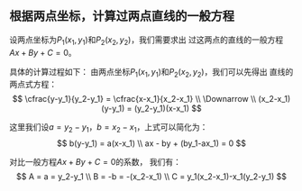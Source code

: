 ## 根据两点坐标，计算过两点直线的一般方程

设两点坐标为$P_1(x_1, y_1)$和$P_2(x_2, y_2)$，我们需要求出
过这两点的直线的一般方程$Ax+By+C=0$。

具体的计算过程如下：
由两点坐标$P_1(x_1, y_1)$和$P_2(x_2, y_2)$，我们可以先得出
直线的两点式方程：
$$
\cfrac{y-y_1}{y_2-y_1} = \cfrac{x-x_1}{x_2-x_1} \\
\Downarrow \\
(x_2-x_1)(y-y_1) = (y_2-y_1)(x-x_1)
$$

这里我们设$a=y_2-y_1$，$b=x_2-x_1$，上式可以简化为：
$$
b(y-y_1) = a(x-x_1) \\
ax - by + (by_1-ax_1) = 0
$$

对比一般方程$Ax+By+C=0$的系数，
我们有：
$$
A = a = y_2-y_1 \\
B = -b = -(x_2-x_1) \\
C = y_1(x_2-x_1)-x_1(y_2-y_1)
$$
